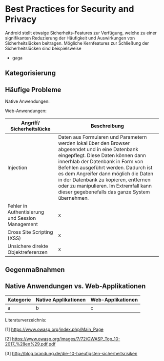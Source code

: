 # Best Practices for Security and Privacy

Android stellt etwaige Sicherheits-Features zur Verfügung, welche zu einer signifikanten Reduzierung der Häufigkeit und Auswirkungen von Sicherheitslücken beitragen. Mögliche Kernfeatures zur Schließung der Sicherheitslücken sind beispielsweise

* gaga

## Kategorisierung 




## Häufige Probleme

Native Anwendungen:



Web-Anwendungen:

|Angriff/ Sicherheitslücke|Beschreibung|
|-------------------------|----------------------------------------|
|Injection|Daten aus Formularen und Parametern werden lokal über den Browser abgesendet und in eine Datenbank eingepflegt. Diese Daten können dann innerhlab der Datenbank in Form von Befehlen ausgeführt werden. Dadurch ist es dem Angreifer dann möglich die Daten in der Datenbank zu kopieren, entfernen oder zu manipulieren. Im Extremfall kann dieser gegebenefalls das ganze System übernehmen.|
|Fehler in Authentisierung und Session Management|x|
|Cross Site Scripting (XSS)|x|
|Unsichere direkte Objektreferenzen|x|



## Gegenmaßnahmen

## Native Anwendungen vs. Web-Applikationen

|Kategorie|Native Applikationen| Web-Applikationen|
|-------------|------------------------------|-----------------------------|
| a | b | c |


Literaturverzeichnis:

[1] https://www.owasp.org/index.php/Main_Page

[2] https://www.owasp.org/images/7/72/OWASP_Top_10-2017_%28en%29.pdf.pdf

[3] http://blog.brandung.de/die-10-haeufigsten-sicherheitsrisiken
